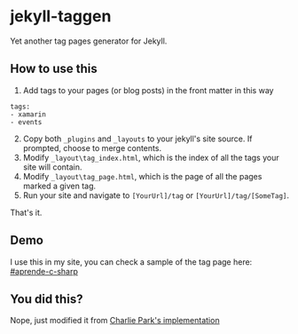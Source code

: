 # jekyll-taggen
Yet another tag pages generator for Jekyll.

## How to use this  

 1. Add tags to your pages (or blog posts) in the front matter in this way  
 
```
tags:  
- xamarin  
- events
```  

 2. Copy both `_plugins` and `_layouts` to your jekyll's site source. If prompted, choose to merge contents.
 3. Modify `_layout\tag_index.html`, which is the index of all the tags your site will contain.
 4. Modify `_layout\tag_page.html`, which is the page of all the pages marked a given tag.
 5. Run your site and navigate to `[YourUrl]/tag` or `[YourUrl]/tag/[SomeTag]`.
 
That's it.

## Demo  
I use this in my site, you can check a sample of the tag page here: [#aprende-c-sharp](http://thatcsharpguy.com/tag/aprende-c-sharp)

## You did this?  
Nope, just modified it from [Charlie Park's implementation](http://charliepark.org/tags-in-jekyll/)
